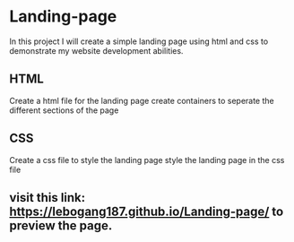 # Landing-page

In this project I will create a simple landing page using html and css to demonstrate my website development abilities.

## HTML
Create a html file for the landing page
create containers to seperate the different sections of the page

## CSS
Create a css file to style the landing page
style the landing page in the css file

## visit this link: https://lebogang187.github.io/Landing-page/ to preview the page.
